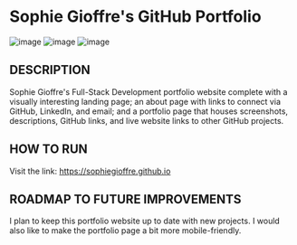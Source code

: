 # Sophie Gioffre's GitHub Portfolio 
![image](https://user-images.githubusercontent.com/96739146/177359992-ed70502f-f9a4-42ea-90c6-4159f7203598.png)
![image](https://user-images.githubusercontent.com/96739146/177360031-f9ab90d1-6f4e-4503-9c56-05a3a6e25996.png)
![image](https://user-images.githubusercontent.com/96739146/177360071-7c2f3abc-c267-44fd-985d-148de9117b57.png)


## DESCRIPTION
Sophie Gioffre's Full-Stack Development portfolio website complete with a visually interesting landing page; an about page with links to connect via GitHub, LinkedIn, and email; and a portfolio page that houses screenshots, descriptions, GitHub links, and live website links to other GitHub projects.

## HOW TO RUN
Visit the link: https://sophiegioffre.github.io

## ROADMAP TO FUTURE IMPROVEMENTS
I plan to keep this portfolio website up to date with new projects. I would also like to make the portfolio page a bit more mobile-friendly. 

